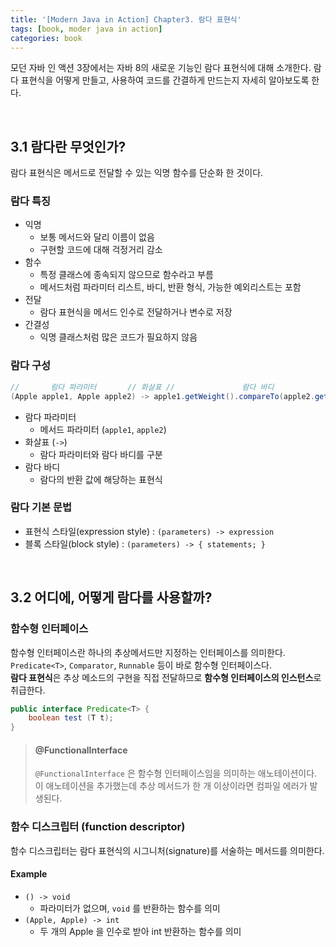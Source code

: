 ```yaml
---
title: '[Modern Java in Action] Chapter3. 람다 표현식'
tags: [book, moder java in action]
categories: book
---
```


모던 자바 인 액션 3장에서는 자바 8의 새로운 기능인 람다 표현식에 대해 소개한다.
람다 표현식을 어떻게 만들고, 사용하여 코드를 간결하게 만드는지 자세히 알아보도록 한다. 

<!--more-->

<br/>

## 3.1 람다란 무엇인가?

람다 표현식은 메서드로 전달할 수 있는 익명 함수를 단순화 한 것이다.  

### 람다 특징
- 익명
  - 보통 메서드와 달리 이름이 없음
  - 구현할 코드에 대해 걱정거리 감소
- 함수
  - 특정 클래스에 종속되지 않으므로 함수라고 부름
  - 메서드처럼 파라미터 리스트, 바디, 반환 형식, 가능한 예외리스트는 포함
- 전달
  - 람다 표현식을 메서드 인수로 전달하거나 변수로 저장
- 간결성
  - 익명 클래스처럼 많은 코드가 필요하지 않음

### 람다 구성

``` java 
//       람다 파라미터       // 화살표 //               람다 바디                      // 
(Apple apple1, Apple apple2) -> apple1.getWeight().compareTo(apple2.getWeight());    
```

- 람다 파라미터
  - 메서드 파라미터 (`apple1`, `apple2`)
- 화살표 (`->`)
  - 람다 파라미터와 람다 바디를 구분
- 람다 바디
  - 람다의 반환 값에 해당하는 표현식

### 람다 기본 문법

- 표현식 스타일(expression style) : `(parameters) -> expression`
- 블록 스타일(block style) : `(parameters) -> { statements; }`


<br/>

## 3.2 어디에, 어떻게 람다를 사용할까?

### 함수형 인터페이스

함수형 인터페이스란 하나의 추상메서드만 지정하는 인터페이스를 의미한다.  
`Predicate<T>`, `Comparator`, `Runnable` 등이 바로 함수형 인터페이스다.  
**람다 표현식**은 추상 메소드의 구현을 직접 전달하므로 **함수형 인터페이스의 인스턴스**로 취급한다.

```java 
public interface Predicate<T> {
    boolean test (T t);
}
```

> #### @FunctionalInterface
> `@FunctionalInterface` 은 함수형 인터페이스임을 의미하는 애노테이션이다.  
> 이 애노테이션을 추가했는데 추상 메서드가 한 개 이상이라면 컴파일 에러가 발생된다. 

### 함수 디스크립터 (function descriptor)

함수 디스크립터는 람다 표현식의 시그니처(signature)를 서술하는 메서드를 의미한다. 

#### Example
- `() -> void `
  - 파라미터가 없으며, `void` 를 반환하는 함수를 의미
- `(Apple, Apple) -> int`
  - 두 개의 Apple 을 인수로 받아 int 반환하는 함수를 의미

